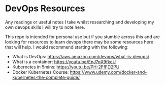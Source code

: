# DevOps Resources

Any readings or useful notes I take whilst researching and developing my own devops skills I will try to note here.

This repo is intended for personal use but if you stumble across this and are looking for resources to learn devops there may be some resources here that will help. I would recommend starting with the following:
- What is DevOps: https://aws.amazon.com/devops/what-is-devops/
- What is a container: https://youtu.be/EnJ7qX9fkcU
- Kubernetes in 5mins: https://youtu.be/PH-2FfFD2PU
- Docker Kubernetes Course: https://www.udemy.com/docker-and-kubernetes-the-complete-guide/
